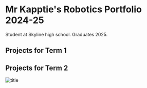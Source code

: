 # Mr Kapptie's Robotics Portfolio 2024-25
Student at Skyline high school. Graduates 2025. 

## Projects for Term 1

## Projects for Term 2

![title]()
